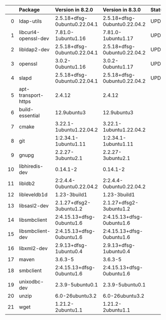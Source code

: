 <!-- markdown-link-check-disable -->

|    | Package              | Version in 8.2.0             | Version in 8.3.0             | Status   |
|---:|:---------------------|:-----------------------------|:-----------------------------|:---------|
|  0 | ldap-utils           | 2.5.18+dfsg-0ubuntu0.22.04.1 | 2.5.18+dfsg-0ubuntu0.22.04.2 | UPDATED  |
|  1 | libcurl4-openssl-dev | 7.81.0-1ubuntu1.16           | 7.81.0-1ubuntu1.17           | UPDATED  |
|  2 | libldap2-dev         | 2.5.18+dfsg-0ubuntu0.22.04.1 | 2.5.18+dfsg-0ubuntu0.22.04.2 | UPDATED  |
|  3 | openssl              | 3.0.2-0ubuntu1.16            | 3.0.2-0ubuntu1.17            | UPDATED  |
|  4 | slapd                | 2.5.18+dfsg-0ubuntu0.22.04.1 | 2.5.18+dfsg-0ubuntu0.22.04.2 | UPDATED  |
|  5 | apt-transport-https  | 2.4.12                       | 2.4.12                       |          |
|  6 | build-essential      | 12.9ubuntu3                  | 12.9ubuntu3                  |          |
|  7 | cmake                | 3.22.1-1ubuntu1.22.04.2      | 3.22.1-1ubuntu1.22.04.2      |          |
|  8 | git                  | 1:2.34.1-1ubuntu1.11         | 1:2.34.1-1ubuntu1.11         |          |
|  9 | gnupg                | 2.2.27-3ubuntu2.1            | 2.2.27-3ubuntu2.1            |          |
| 10 | libhiredis-dev       | 0.14.1-2                     | 0.14.1-2                     |          |
| 11 | libldb2              | 2:2.4.4-0ubuntu0.22.04.2     | 2:2.4.4-0ubuntu0.22.04.2     |          |
| 12 | libleveldb1d         | 1.23-3build1                 | 1.23-3build1                 |          |
| 13 | libsasl2-dev         | 2.1.27+dfsg2-3ubuntu1.2      | 2.1.27+dfsg2-3ubuntu1.2      |          |
| 14 | libsmbclient         | 2:4.15.13+dfsg-0ubuntu1.6    | 2:4.15.13+dfsg-0ubuntu1.6    |          |
| 15 | libsmbclient-dev     | 2:4.15.13+dfsg-0ubuntu1.6    | 2:4.15.13+dfsg-0ubuntu1.6    |          |
| 16 | libxml2-dev          | 2.9.13+dfsg-1ubuntu0.4       | 2.9.13+dfsg-1ubuntu0.4       |          |
| 17 | maven                | 3.6.3-5                      | 3.6.3-5                      |          |
| 18 | smbclient            | 2:4.15.13+dfsg-0ubuntu1.6    | 2:4.15.13+dfsg-0ubuntu1.6    |          |
| 19 | unixodbc-dev         | 2.3.9-5ubuntu0.1             | 2.3.9-5ubuntu0.1             |          |
| 20 | unzip                | 6.0-26ubuntu3.2              | 6.0-26ubuntu3.2              |          |
| 21 | wget                 | 1.21.2-2ubuntu1.1            | 1.21.2-2ubuntu1.1            |          |